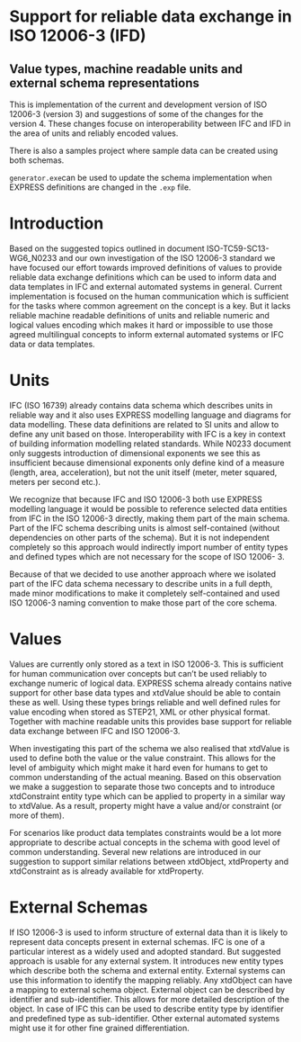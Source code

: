 # Support for reliable data exchange in ISO 12006-3 (IFD)
## Value types, machine readable units and external schema representations

This is implementation of the current and development version of ISO 12006-3 (version 3) and suggestions of some of the changes for the version 4. These changes focuse on interoperability between IFC and IFD in the area of units and reliably encoded values.

There is also a samples project where sample data can be created using both schemas. 

`generator.exe`can be used to update the schema implementation when EXPRESS definitions are changed in the `.exp` file.


# Introduction
Based on the suggested topics outlined in document ISO-TC59-SC13-WG6_N0233 and our own investigation of the ISO 12006-3 standard we have focused our effort towards improved definitions of values to provide reliable data exchange definitions which can be used to inform data and data templates in IFC and external automated systems in general. Current implementation is focused on the human communication which is sufficient for the tasks where common agreement on the concept is a key. But it lacks reliable machine readable definitions of units and reliable numeric and logical values encoding which makes it hard or impossible to use those agreed multilingual concepts to inform external automated systems or IFC data or data templates. 

# Units
IFC (ISO 16739) already contains data schema which describes units in reliable way and it also uses EXPRESS modelling language and diagrams for data modelling. These data definitions are related to SI units and allow to define any unit based on those.  Interoperability with IFC is a key in context of building information modelling related standards. While N0233 document only suggests introduction of dimensional exponents we see this as insufficient because dimensional exponents only define kind of a measure (length, area, acceleration), but not the unit itself (meter, meter squared, meters per second etc.). 

We recognize that because IFC and ISO 12006-3 both use EXPRESS modelling language it would be possible to reference selected data entities from IFC in the ISO 12006-3 directly, making them part of the main schema.  Part of the IFC schema describing units is almost self-contained (without dependencies on other parts of the schema). But it is not independent completely so this approach would indirectly import number of entity types and defined types which are not necessary for the scope of ISO 12006- 3.

Because of that we decided to use another approach where we isolated part of the IFC data schema necessary to describe units in a full depth, made minor modifications to make it completely self-contained and used ISO 12006-3 naming convention to make those part of the core schema. 

# Values
Values are currently only stored as a text in ISO 12006-3. This is sufficient for human communication over concepts but can’t be used reliably to exchange numeric of logical data. EXPRESS schema already contains native support for other base data types and xtdValue should be able to contain these as well. Using these types brings reliable and well defined rules for value encoding when stored as STEP21, XML or other physical format. Together with machine readable units this provides base support for reliable data exchange between IFC and ISO 12006-3.

When investigating this part of the schema we also realised that xtdValue is used to define both the value or the value constraint. This allows for the level of ambiguity which might make it hard even for humans to get to common understanding of the actual meaning. Based on this observation we make a suggestion to separate those two concepts and to introduce xtdConstraint entity type which can be applied to property in a similar way to xtdValue. As a result, property might have a value and/or constraint (or more of them). 

For scenarios like product data templates constraints would be a lot more appropriate to describe actual concepts in the schema with good level of common understanding. Several new relations are introduced in our suggestion to support similar relations between xtdObject, xtdProperty and xtdConstraint as is already available for xtdProperty.

# External Schemas
If ISO 12006-3 is used to inform structure of external data than it is likely to represent data concepts present in external schemas. IFC is one of a particular interest as a widely used and adopted standard. But suggested approach is usable for any external system. It introduces new entity types which describe both the schema and external entity. External systems can use this information to identify the mapping reliably. Any xtdObject can have a mapping to external schema object. External object can be described by identifier and sub-identifier. This allows for more detailed description of the object. In case of IFC this can be used to describe entity type by identifier and predefined type as sub-identifier. Other external automated systems might use it for other fine grained differentiation.
